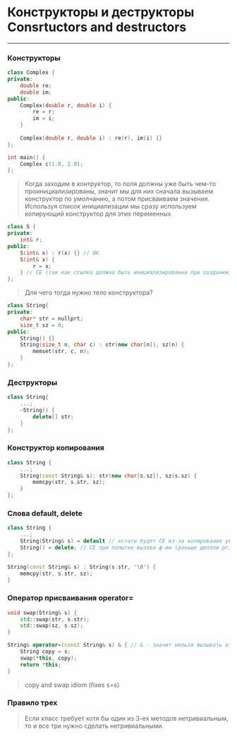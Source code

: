# Конструкторы и деструкторы Consrtuctors and destructors
***
### Конструкторы
```c++
class Complex {
private:
    double re;
    double im;
public:
    Complex(double r, double i) {
        re = r;
        im = i;
    }
    
    Complex(double r, double i) : re(r), im(i) {}
};

int main() {
    Complex c(1.0, 2.0);
};
```

> Когда заходим в контруктор, то поля должны уже быть чем-то проинициализированы, значит мы для них сначала вызываем конструктор по умолчанию, а потом присваиваем значения.  
> Используя список инициализации мы сразу используем копирующий конструктор для этих переменных
```c++
class S {
private:
    int& r;
public: 
    S(int& x) : r(x) {} // OK
    S(int& x) {
        r = x;
    } // CE (так как ссылка должна быть инициализированна при создании) 
};
``` 
> Для чего тогда нужно тело конструктора?

```c++
class String{
private:
    char* str = nullprt;
    size_t sz = 0;
public:
    String() {}
    String(size_t n, char c) : str(new char[n]), sz(n) {
        memset(str, c, n);
    }
};
```
### Деструкторы
```c++
class String{
    ...;
    ~String() {
        delete[] str;
    }
};
```

### Конструктор копирования

```c++
class String {
    ...;
    String(const String& s): str(new char[s.sz]), sz(s.sz) {
        memcpy(str, s.str, sz);
    }
};
```

### Слова default, delete

```c++
class String {
    ...;
    String(String& s) = default // кстати будет CE из-за копирования указателей => double free
    String() = delete; // CE при попытке вызова ф-ии (раньше делали private), если не хотим чтобы не искалась перегрузка с такими параметрами
};
```

```c++
String(const String& s) : String(s.str, '\0') {
    memcpy(str, s.str, sz);
}
```

### Оператор присваивания operator=

```c++
void swap(String& s) {
    std::swap(str, s.str);
    std::swap(sz, s.sz);
}

String& operator=(const String& s) & { // & - значит нельзя вызывать от rvalue
    String copy = s;
    swap(*this, copy);
    return *this;
}
```

> copy and swap idiom (fixes s=s)

### Правило трех

> Если класс требует хотя бы один из 3-ех методов нетривиальным, то и все три нужно сделать нетривиальными.
